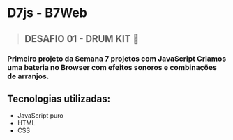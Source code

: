 <h1>D7js - B7Web</h1>

> <h2>DESAFIO 01 - DRUM KIT 🥁</h2>

### Primeiro projeto da Semana 7 projetos com JavaScript Criamos uma bateria no Browser com efeitos sonoros e combinações de arranjos.


## Tecnologias utilizadas: 

* JavaScript puro
* HTML
* CSS
